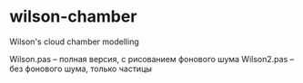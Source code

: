 # wilson-chamber
Wilson's cloud chamber modelling

Wilson.pas – полная версия, с рисованием фонового шума
Wilson2.pas – без фонового шума, только частицы
